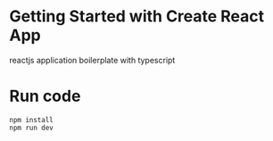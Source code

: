 # Getting Started with Create React App

reactjs application boilerplate with typescript

# Run code

```
npm install
npm run dev
```
